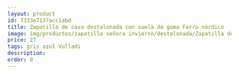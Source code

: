 ```yaml
---
layout: product
id: 7333e7137acc1abd
title: Zapatilla de casa destalonada con suela de goma Forro nórdico
image: img/productos/zapatilla señora invierno/destalonada/Zapatilla de casa destalonada con suela de goma Forro nórdico=27=gris azul Vulladi.webp
price: 27
tags: gris azul Vulladi
description: 
order: 0
---
```


